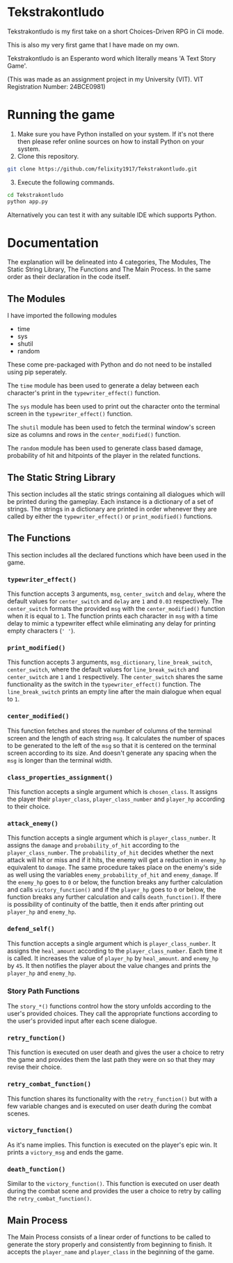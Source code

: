 # Tekstrakontludo
Tekstrakontludo is my first take on a short Choices-Driven RPG in Cli mode.

This is also my very first game that I have made on my own.

Tekstrakontludo is an Esperanto word which literally means 'A Text Story Game'.

(This was made as an assignment project in my University (VIT). VIT Registration Number: 24BCE0981)

# Running the game

1. Make sure you have Python installed on your system. If it's not there then please refer online sources on how to install Python on your system.
2. Clone this repository.
``` sh
git clone https://github.com/felixity1917/Tekstrakontludo.git
```
3. Execute the following commands.
``` sh
cd Tekstrakontludo
python app.py
```

Alternatively you can test it with any suitable IDE which supports Python.

# Documentation

The explanation will be delineated into 4 categories, The Modules, The Static String Library, The Functions and The Main Process. In the same order as their declaration in the code itself.

## The Modules

I have imported the following modules
- time
- sys
- shutil
- random

These come pre-packaged with Python and do not need to be installed using pip seperately.

The `time` module has been used to generate a delay between each character's print in the `typewriter_effect()` function.

The `sys` module has been used to print out the character onto the terminal screen in the `typewriter_effect()` function.

The `shutil` module has been used to fetch the terminal window's screen size as columns and rows in the `center_modified()` function.

The `random` module has been used to generate class based damage, probability of hit and hitpoints of the player in the related functions.

## The Static String Library

This section includes all the static strings containing all dialogues which will be printed during the gameplay. Each instance is a dictionary of a set of strings. The strings in a dictionary are printed in order whenever they are called by either the `typewriter_effect()` or `print_modified()` functions.

## The Functions

This section includes all the declared functions which have been used in the game.

### `typewriter_effect()`

This function accepts 3 arguments, `msg`, `center_switch` and `delay`, where the default values for `center_switch` and `delay` are `1` and `0.03` respectively. The `center_switch` formats the provided `msg` with the `center_modified()` function when it is equal to `1`. The function prints each character in `msg` with a time delay to mimic a typewriter effect while eliminating any delay for printing empty characters (`' '`).

### `print_modified()`

This function accepts 3 arguments, `msg_dictionary`, `line_break_switch`, `center_switch`, where the default values for `line_break_switch` and `center_switch` are `1` and `1` respectively. The `center_switch` shares the same functionality as the switch in the `typewriter_effect()` function. The `line_break_switch` prints an empty line after the main dialogue when equal to `1`.

### `center_modified()`

This function fetches and stores the number of columns of the terminal screen and the length of each string `msg`. It calculates the number of spaces to be generated to the left of the `msg` so that it is centered on the terminal screen according to its size. And doesn't generate any spacing when the `msg` is longer than the terminal width.

### `class_properties_assignment()`

This function accepts a single argument which is `chosen_class`. It assigns the player their `player_class`, `player_class_number` and `player_hp` according to their choice.

### `attack_enemy()`

This function accepts a single argument which is `player_class_number`. It assigns the `damage` and `probability_of_hit` according to the `player_class_number`. The `probability_of_hit` decides whether the next attack will hit or miss and if it hits, the enemy will get a reduction in `enemy_hp` equivalent to `damage`. The same procedure takes place on the enemy's side as well using the variables `enemy_probability_of_hit` and `enemy_damage`. If the `enemy_hp` goes to `0` or below, the function breaks any further calculation and calls `victory_function()` and if the `player_hp` goes to `0` or below, the function breaks any further calculation and calls `death_function()`. If there is possibility of continuity of the battle, then it ends after printing out `player_hp` and `enemy_hp`.

### `defend_self()`

This function accepts a single argument which is `player_class_number`. It assigns the `heal_amount` according to the `player_class_number`. Each time it is called. It increases the value of `player_hp` by `heal_amount`. and `enemy_hp` by `45`. It then notifies the player about the value changes and prints the `player_hp` and `enemy_hp`.

### Story Path Functions

The `story_*()` functions control how the story unfolds according to the user's provided choices. They call the appropriate functions according to the user's provided input after each scene dialogue.

### `retry_function()`

This function is executed on user death and gives the user a choice to retry the game and provides them the last path they were on so that they may revise their choice.

### `retry_combat_function()`

This function shares its functionality with the `retry_function()` but with a few variable changes and is executed on user death during the combat scenes.

### `victory_function()`

As it's name implies. This function is executed on the player's epic win. It prints a `victory_msg` and ends the game.

### `death_function()`

Similar to the `victory_function()`. This function is executed on user death during the combat scene and provides the user a choice to retry by calling the `retry_combat_function()`.

## Main Process

The Main Process consists of a linear order of functions to be called to generate the story properly and consistently from beginning to finish. It accepts the `player_name` and `player_class` in the beginning of the game.
